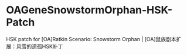 # OAGeneSnowstormOrphan-HSK-Patch
HSK patch for [OA]Ratkin Scenario: Snowstorm Orphan | [OA]鼠族剧本扩展：风雪的遗孤HSK补丁
